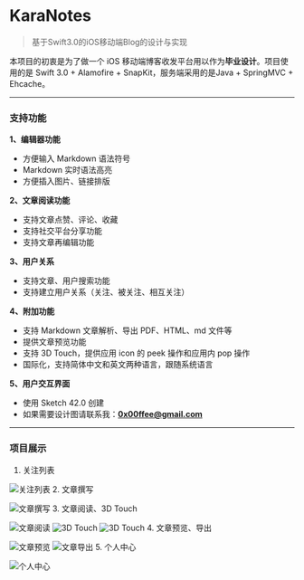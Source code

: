 # KaraNotes
> 基于Swift3.0的iOS移动端Blog的设计与实现


本项目的初衷是为了做一个 iOS 移动端博客收发平台用以作为**毕业设计**。项目使用的是 Swift 3.0 + Alamofire + SnapKit，服务端采用的是Java + SpringMVC + Ehcache。

****
### 支持功能

**1、编辑器功能**

- 方便输入 Markdown 语法符号
- Markdown 实时语法高亮
- 方便插入图片、链接排版

**2、文章阅读功能**

- 支持文章点赞、评论、收藏
- 支持社交平台分享功能
- 支持文章再编辑功能

**3、用户关系**

- 支持文章、用户搜索功能
- 支持建立用户关系（关注、被关注、相互关注）

**4、附加功能**

- 支持 Markdown 文章解析、导出 PDF、HTML、md 文件等
- 提供文章预览功能
- 支持 3D Touch，提供应用 icon 的 peek 操作和应用内 pop 操作
- 国际化，支持简体中文和英文两种语言，跟随系统语言

**5、用户交互界面**

- 使用 Sketch 42.0 创建
- 如果需要设计图请联系我：**0x00ffee@gmail.com**

****

### 项目展示

1. 关注列表

![关注列表](http://www.cupengfei.cn/assets/post_images/2017/attention.png)
2. 文章撰写

![文章撰写](http://www.cupengfei.cn/assets/post_images/2017/write_article.png)
3. 文章阅读、3D Touch

![文章阅读](http://www.cupengfei.cn/assets/post_images/2017/article.png)
![3D Touch](http://www.cupengfei.cn/assets/post_images/2017/article_pop.png)
![3D Touch](http://www.cupengfei.cn/assets/post_images/2017/peek.png)
4. 文章预览、导出

![文章预览](http://www.cupengfei.cn/assets/post_images/2017/preview_article.png)
![文章导出](http://www.cupengfei.cn/assets/post_images/2017/export_article.png)
5. 个人中心

![个人中心](http://www.cupengfei.cn/assets/post_images/2017/mine.gif)





